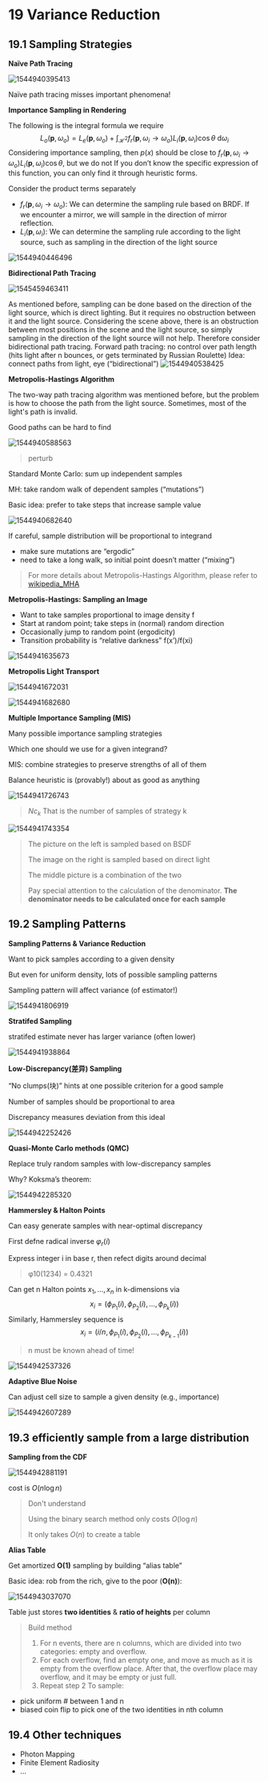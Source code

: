 # 19 Variance Reduction 

## 19.1 Sampling Strategies 

**Naïve Path Tracing**

![1544940395413](assets/1544940395413.jpg)

Naïve path tracing misses important phenomena! 

**Importance Sampling in Rendering** 

The following is the integral formula we require
$$
L_o(\mathbf{p},\omega_o)=L_e(\mathbf{p},\omega_o) + \int_{\mathcal{H}^2}f_r(\mathbf{p},\omega_i\to\omega_o)L_i(\mathbf{p},\omega_i)\cos\theta \ \text{d}\omega_i
$$
Considering importance sampling, then $p(x)$ should be close to $f_r(\mathbf{p},\omega_i\to\omega_o)L_i(\mathbf{p},\omega_i)\cos\theta$, but we do not If you don’t know the specific expression of this function, you can only find it through heuristic forms.

Consider the product terms separately

- $f_r(\mathbf{p},\omega_i\to\omega_o)$: We can determine the sampling rule based on BRDF. If we encounter a mirror, we will sample in the direction of mirror reflection.
- $L_i(\mathbf{p},\omega_i)$: We can determine the sampling rule according to the light source, such as sampling in the direction of the light source

![1544940446496](assets/1544940446496.jpg)

**Bidirectional Path Tracing** 

![1545459463411](assets/1545459463411.jpg)

As mentioned before, sampling can be done based on the direction of the light source, which is direct lighting. But it requires no obstruction between it and the light source.
Considering the scene above, there is an obstruction between most positions in the scene and the light source, so simply sampling in the direction of the light source will not help.
Therefore consider bidirectional path tracing.
Forward path tracing: no control over path length (hits light after n bounces, or gets terminated by Russian Roulette) 
Idea: connect paths from light, eye (“bidirectional”) 
![1544940538425](assets/1544940538425.jpg)

**Metropolis-Hastings Algorithm**

The two-way path tracing algorithm was mentioned before, but the problem is how to choose the path from the light source. Sometimes, most of the light's path is invalid.

Good paths can be hard to find

![1544940588563](assets/1544940588563.jpg)

> perturb 

 Standard Monte Carlo: sum up independent samples 

MH: take random walk of dependent samples (“mutations”) 

Basic idea: prefer to take steps that increase sample value 

![1544940682640](assets/1544940682640.jpg)

If careful, sample distribution will be proportional to integrand 

- make sure mutations are “ergodic”  
- need to take a long walk, so initial point doesn’t matter (“mixing”) 

> For more details about Metropolis-Hastings Algorithm, please refer to [wikipedia_MHA](https://en.wikipedia.org/wiki/Metropolis%E2%80%93Hastings_algorithm) 

**Metropolis-Hastings: Sampling an Image**

- Want to take samples proportional to image density f
- Start at random point; take steps in (normal) random direction
- Occasionally jump to random point (ergodicity)
- Transition probability is “relative darkness” f(x’)/f(xi) 

![1544941635673](assets/1544941635673.jpg)

**Metropolis Light Transport** 

![1544941672031](assets/1544941672031.jpg)

![1544941682680](assets/1544941682680.jpg)

**Multiple Importance Sampling (MIS)** 

Many possible importance sampling strategies 

Which one should we use for a given integrand? 

MIS: combine strategies to preserve strengths of all of them 

Balance heuristic is (provably!) about as good as anything

![1544941726743](assets/1544941726743.jpg)

> $Nc_k$ That is the number of samples of strategy k

![1544941743354](assets/1544941743354.jpg)

> The picture on the left is sampled based on BSDF
>
> The image on the right is sampled based on direct light
>
> The middle picture is a combination of the two
>
> Pay special attention to the calculation of the denominator. **The denominator needs to be calculated once for each sample** 

## 19.2 Sampling Patterns

**Sampling Patterns & Variance Reduction**

Want to pick samples according to a given density

But even for uniform density, lots of possible sampling patterns

Sampling pattern will affect variance (of estimator!) 

![1544941806919](assets/1544941806919.jpg)

**Stratifed Sampling**

stratifed estimate never has larger variance (often lower) 

![1544941938864](assets/1544941938864.jpg)

**Low-Discrepancy(差异) Sampling**

“No clumps(块)” hints at one possible criterion for a good sample 

Number of samples should be proportional to area

Discrepancy measures deviation from this ideal 

![1544942252426](assets/1544942252426.jpg)

**Quasi-Monte Carlo methods (QMC)**

Replace truly random samples with low-discrepancy samples 

Why? Koksma’s theorem: 

![1544942285320](assets/1544942285320.jpg)

**Hammersley & Halton Points**

Can easy generate samples with near-optimal discrepancy 

First defne radical inverse  $\varphi_r(i)$ 

Express integer i in base r, then refect digits around decimal 

> φ10(1234) = 0.4321 

Can get n Halton points $x_1, …, x_n$ in k-dimensions via 
$$
x_i=(\phi_{P_1}(i),\phi_{P_2}(i),...,\phi_{P_k}(i))
$$
Similarly, Hammersley sequence is 
$$
x_i=(i/n,\phi_{P_1}(i),\phi_{P_2}(i),...,\phi_{P_{k-1}}(i))
$$

> n must be known ahead of time! 

![1544942537326](assets/1544942537326.jpg)

**Adaptive Blue Noise**

Can adjust cell size to sample a given density (e.g., importance) 

![1544942607289](assets/1544942607289.jpg)

## 19.3 efficiently sample from a large distribution 

**Sampling from the CDF** 

![1544942881191](assets/1544942881191.jpg)

cost is $O(n\log n)$

> Don't understand
>
> Using the binary search method only costs $O(\log n)$
>
> It only takes $O(n)$ to create a table

**Alias Table** 

Get amortized **O(1)** sampling by building “alias table” 

Basic idea: rob from the rich, give to the poor (**O(n)**): 

![1544943037070](assets/1544943037070.jpg)

Table just stores **two identities** & **ratio of heights** per column 

> Build method
>
> 1. For n events, there are n columns, which are divided into two categories: empty and overflow.
> 2. For each overflow, find an empty one, and move as much as it is empty from the overflow place. After that, the overflow place may overflow, and it may be empty or just full.
> 3. Repeat step 2
To sample: 

- pick uniform # between 1 and n
- biased coin flip to pick one of the two identities in nth column 

## 19.4 Other techniques

- Photon Mapping 
- Finite Element Radiosity 
- ...

<script type="text/javascript" src="http://cdn.mathjax.org/mathjax/latest/MathJax.js?config=TeX-AMS-MML_HTMLorMML"></script>
<script type="text/x-mathjax-config">
MathJax.Hub.Config({ tex2jax: {inlineMath: [['$', '$']]}, messageStyle: "none" });
</script>